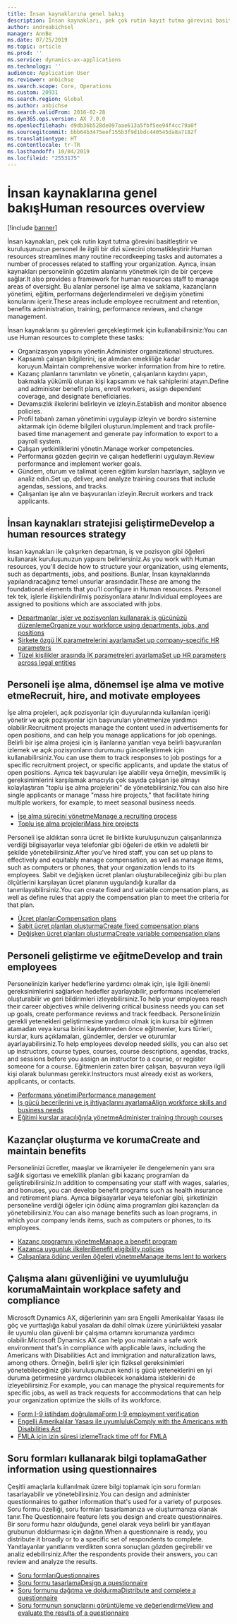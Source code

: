 ```yaml
---
title: İnsan kaynaklarına genel bakış
description: İnsan kaynakları, pek çok rutin kayıt tutma görevini basitleştirir ve kuruluşunuzun personel ile ilgili bir dizi sürecini otomatikleştirir. Ayrıca, insan kaynakları personelinin gözetim alanlarını yönetmek için de bir çerçeve sağlar. Bu alanlar personel işe alma ve saklama, kazançların yönetimi, eğitim, performans değerlendirmeleri ve değişim yönetimi konularını içerir.
author: andreabichsel
manager: AnnBe
ms.date: 07/25/2019
ms.topic: article
ms.prod: ''
ms.service: dynamics-ax-applications
ms.technology: ''
audience: Application User
ms.reviewer: anbichse
ms.search.scope: Core, Operations
ms.custom: 20931
ms.search.region: Global
ms.author: anbichse
ms.search.validFrom: 2016-02-28
ms.dyn365.ops.version: AX 7.0.0
ms.openlocfilehash: d9db36b528de097aae613a5fbf5ee94f4cc79a0f
ms.sourcegitcommit: bbb64b3475eef155b3f9d1bdc440545da8a7182f
ms.translationtype: HT
ms.contentlocale: tr-TR
ms.lasthandoff: 10/04/2019
ms.locfileid: "2553175"
---
```

# <a name="human-resources-overview"></a><span data-ttu-id="22b1f-105">İnsan kaynaklarına genel bakış</span><span class="sxs-lookup"><span data-stu-id="22b1f-105">Human resources overview</span></span>

[!include [banner](../includes/banner.md)]

<span data-ttu-id="22b1f-106">İnsan kaynakları, pek çok rutin kayıt tutma görevini basitleştirir ve kuruluşunuzun personel ile ilgili bir dizi sürecini otomatikleştirir.</span><span class="sxs-lookup"><span data-stu-id="22b1f-106">Human resources streamlines many routine recordkeeping tasks and automates a number of processes related to staffing your organization.</span></span> <span data-ttu-id="22b1f-107">Ayrıca, insan kaynakları personelinin gözetim alanlarını yönetmek için de bir çerçeve sağlar.</span><span class="sxs-lookup"><span data-stu-id="22b1f-107">It also provides a framework for human resources staff to manage areas of oversight.</span></span> <span data-ttu-id="22b1f-108">Bu alanlar personel işe alma ve saklama, kazançların yönetimi, eğitim, performans değerlendirmeleri ve değişim yönetimi konularını içerir.</span><span class="sxs-lookup"><span data-stu-id="22b1f-108">These areas include employee recruitment and retention, benefits administration, training, performance reviews, and change management.</span></span>

<span data-ttu-id="22b1f-109">İnsan kaynaklarını şu görevleri gerçekleştirmek için kullanabilirsiniz:</span><span class="sxs-lookup"><span data-stu-id="22b1f-109">You can use Human resources to complete these tasks:</span></span>

+ <span data-ttu-id="22b1f-110">Organizasyon yapısını yönetin.</span><span class="sxs-lookup"><span data-stu-id="22b1f-110">Administer organizational structures.</span></span>
+ <span data-ttu-id="22b1f-111">Kapsamlı çalışan bilgilerini, işe alımdan emekliliğe kadar koruyun.</span><span class="sxs-lookup"><span data-stu-id="22b1f-111">Maintain comprehensive worker information from hire to retire.</span></span>
+ <span data-ttu-id="22b1f-112">Kazanç planlarını tanımlatın ve yönetin, çalışanların kaydını yapın, bakmakla yükümlü olunan kişi kapsamını ve hak sahiplerini atayın.</span><span class="sxs-lookup"><span data-stu-id="22b1f-112">Define and administer benefit plans, enroll workers, assign dependent coverage, and designate beneficiaries.</span></span>
+ <span data-ttu-id="22b1f-113">Devamsızlık ilkelerini belirleyin ve izleyin.</span><span class="sxs-lookup"><span data-stu-id="22b1f-113">Establish and monitor absence policies.</span></span>
+ <span data-ttu-id="22b1f-114">Profil tabanlı zaman yönetimini uygulayıp izleyin ve bordro sistemine aktarmak için ödeme bilgileri oluşturun.</span><span class="sxs-lookup"><span data-stu-id="22b1f-114">Implement and track profile-based time management and generate pay information to export to a payroll system.</span></span>
+ <span data-ttu-id="22b1f-115">Çalışan yetkinliklerini yönetin.</span><span class="sxs-lookup"><span data-stu-id="22b1f-115">Manage worker competencies.</span></span>
+ <span data-ttu-id="22b1f-116">Performansı gözden geçirin ve çalışan hedeflerini uygulayın.</span><span class="sxs-lookup"><span data-stu-id="22b1f-116">Review performance and implement worker goals.</span></span>
+ <span data-ttu-id="22b1f-117">Gündem, oturum ve talimat içeren eğitim kursları hazırlayın, sağlayın ve analiz edin.</span><span class="sxs-lookup"><span data-stu-id="22b1f-117">Set up, deliver, and analyze training courses that include agendas, sessions, and tracks.</span></span>
+ <span data-ttu-id="22b1f-118">Çalışanları işe alın ve başvuranları izleyin.</span><span class="sxs-lookup"><span data-stu-id="22b1f-118">Recruit workers and track applicants.</span></span>

## <a name="develop-a-human-resources-strategy"></a><span data-ttu-id="22b1f-119">İnsan kaynakları stratejisi geliştirme</span><span class="sxs-lookup"><span data-stu-id="22b1f-119">Develop a human resources strategy</span></span>

<span data-ttu-id="22b1f-120">İnsan kaynakları ile çalışırken departman, iş ve pozisyon gibi öğeleri kullanarak kuruluşunuzun yapısını belirlersiniz.</span><span class="sxs-lookup"><span data-stu-id="22b1f-120">As you work with Human resources, you'll decide how to structure your organization, using elements, such as departments, jobs, and positions.</span></span> <span data-ttu-id="22b1f-121">Bunlar, İnsan kaynaklarında yapılandıracağınız temel unsurlar arasındadır.</span><span class="sxs-lookup"><span data-stu-id="22b1f-121">These are among the foundational elements that you'll configure in Human resources.</span></span> <span data-ttu-id="22b1f-122">Personel tek tek, işlerle ilişkilendirilmiş pozisyonlara atanır.</span><span class="sxs-lookup"><span data-stu-id="22b1f-122">Individual employees are assigned to positions which are associated with jobs.</span></span>

- [<span data-ttu-id="22b1f-123">Departmanlar, işler ve pozisyonları kullanarak iş gücünüzü düzenleme</span><span class="sxs-lookup"><span data-stu-id="22b1f-123">Organize your workforce using departments, jobs, and positions</span></span>](../../../talent/departments-jobs-positions.md)
- [<span data-ttu-id="22b1f-124">Şirkete özgü İK parametrelerini ayarlama</span><span class="sxs-lookup"><span data-stu-id="22b1f-124">Set up company-specific HR parameters</span></span>](../../../talent/set-up-company-specific-hr-parameters.md)
- [<span data-ttu-id="22b1f-125">Tüzel kişilikler arasında İK parametreleri ayarlama</span><span class="sxs-lookup"><span data-stu-id="22b1f-125">Set up HR parameters across legal entities</span></span>](../../../talent/set-up-hr-parameters-across-legal-entities.md)

## <a name="recruit-hire-and-motivate-employees"></a><span data-ttu-id="22b1f-126">Personeli işe alma, dönemsel işe alma ve motive etme</span><span class="sxs-lookup"><span data-stu-id="22b1f-126">Recruit, hire, and motivate employees</span></span>

<span data-ttu-id="22b1f-127">İşe alma projeleri, açık pozisyonlar için duyurularında kullanılan içeriği yönetir ve açık pozisyonlar için başvuruları yönetmenize yardımcı olabilir.</span><span class="sxs-lookup"><span data-stu-id="22b1f-127">Recruitment projects manage the content used in advertisements for open positions, and can help you manage applications for job openings.</span></span> <span data-ttu-id="22b1f-128">Belirli bir işe alma projesi için iş ilanlarına yanıtları veya belirli başvuranları izlemek ve açık pozisyonların durumunu güncelleştirmek için kullanabilirsiniz.</span><span class="sxs-lookup"><span data-stu-id="22b1f-128">You can use them to track responses to job postings for a specific recruitment project, or specific applicants, and update the status of open positions.</span></span> <span data-ttu-id="22b1f-129">Ayrıca tek başvuruları işe alabilir veya örneğin, mevsimlik iş gereksinimlerini karşılamak amacıyla çok sayıda çalışan işe almayı kolaylaştıran "toplu işe alma projelerini" de yönetebilirsiniz.</span><span class="sxs-lookup"><span data-stu-id="22b1f-129">You can also hire single applicants or manage "mass hire projects," that facilitate hiring multiple workers, for example, to meet seasonal business needs.</span></span>

- [<span data-ttu-id="22b1f-130">İşe alma sürecini yönetme</span><span class="sxs-lookup"><span data-stu-id="22b1f-130">Manage a recruiting process</span></span>](manage-recruiting-process.md)
- [<span data-ttu-id="22b1f-131">Toplu işe alma projeleri</span><span class="sxs-lookup"><span data-stu-id="22b1f-131">Mass hire projects</span></span>](mass-hire-projects.md) 

<span data-ttu-id="22b1f-132">Personeli işe aldıktan sonra ücret ile birlikte kuruluşunuzun çalışanlarınıza verdiği bilgisayarlar veya telefonlar gibi öğeleri de etkin ve adaletli bir şekilde yönetebilirsiniz.</span><span class="sxs-lookup"><span data-stu-id="22b1f-132">After you've hired staff, you can set up plans to effectively and equitably manage compensation, as well as manage items, such as computers or phones, that your organization lends to its employees.</span></span> <span data-ttu-id="22b1f-133">Sabit ve değişken ücret planları oluşturabileceğiniz gibi bu plan ölçütlerini karşılayan ücret planının uygulandığı kurallar da tanımlayabilirsiniz.</span><span class="sxs-lookup"><span data-stu-id="22b1f-133">You can create fixed and variable compensation plans, as well as define rules that apply the compensation plan to meet the criteria for that plan.</span></span>

- [<span data-ttu-id="22b1f-134">Ücret planları</span><span class="sxs-lookup"><span data-stu-id="22b1f-134">Compensation plans</span></span>](../../../talent/compensation-plans.md)
- [<span data-ttu-id="22b1f-135">Sabit ücret planları oluşturma</span><span class="sxs-lookup"><span data-stu-id="22b1f-135">Create fixed compensation plans</span></span>](../../../talent/create-fixed-compensation-plans.md)
- [<span data-ttu-id="22b1f-136">Değişken ücret planları oluşturma</span><span class="sxs-lookup"><span data-stu-id="22b1f-136">Create variable compensation plans</span></span>](../../../talent/create-variable-compensation-plans.md)

## <a name="develop-and-train-employees"></a><span data-ttu-id="22b1f-137">Personeli geliştirme ve eğitme</span><span class="sxs-lookup"><span data-stu-id="22b1f-137">Develop and train employees</span></span>

<span data-ttu-id="22b1f-138">Personelinizin kariyer hedeflerine yardımcı olmak için, işle ilgili önemli gereksinimlerini sağlarken hedefler ayarlayabilir, performans incelemeleri oluşturabilir ve geri bildirimleri izleyebilirsiniz.</span><span class="sxs-lookup"><span data-stu-id="22b1f-138">To help your employees reach their career objectives while delivering critical business needs you can set up goals, create performance reviews and track feedback.</span></span> <span data-ttu-id="22b1f-139">Personelinizin gerekli yetenekleri geliştirmesine yardımcı olmak için kursa bir eğitmen atamadan veya kursa birini kaydetmeden önce eğitmenler, kurs türleri, kurslar, kurs açıklamaları, gündemler, dersler ve oturumlar ayarlayabilirsiniz.</span><span class="sxs-lookup"><span data-stu-id="22b1f-139">To help employees develop needed skills, you can also set up instructors, course types, courses, course descriptions, agendas, tracks, and sessions before you assign an instructor to a course, or register someone for a course.</span></span> <span data-ttu-id="22b1f-140">Eğitmenlerin zaten birer çalışan, başvuran veya ilgili kişi olarak bulunması gerekir.</span><span class="sxs-lookup"><span data-stu-id="22b1f-140">Instructors must already exist as workers, applicants, or contacts.</span></span>

- [<span data-ttu-id="22b1f-141">Performans yönetimi</span><span class="sxs-lookup"><span data-stu-id="22b1f-141">Performance management</span></span>](../../../talent/performance-management-overview.md)
- [<span data-ttu-id="22b1f-142">İş gücü becerilerini ve iş ihtiyaçlarını ayarlama</span><span class="sxs-lookup"><span data-stu-id="22b1f-142">Align workforce skills and business needs</span></span>](../../../talent/skills.md)
- [<span data-ttu-id="22b1f-143">Eğitimi kurslar aracılığıyla yönetme</span><span class="sxs-lookup"><span data-stu-id="22b1f-143">Administer training through courses</span></span>](../../../talent/courses.md)

## <a name="create-and-maintain-benefits"></a><span data-ttu-id="22b1f-144">Kazançlar oluşturma ve koruma</span><span class="sxs-lookup"><span data-stu-id="22b1f-144">Create and maintain benefits</span></span>

<span data-ttu-id="22b1f-145">Personelinizi ücretler, maaşlar ve ikramiyeler ile dengelemenin yanı sıra sağlık sigortası ve emeklilik planları gibi kazanç programları da geliştirebilirsiniz.</span><span class="sxs-lookup"><span data-stu-id="22b1f-145">In addition to compensating your staff with wages, salaries, and bonuses, you can develop benefit programs such as health insurance and retirement plans.</span></span> <span data-ttu-id="22b1f-146">Ayrıca bilgisayarlar veya telefonlar gibi, şirketinizin personeline verdiği öğeler için ödünç alma programları gibi kazançları da yönetebilirsiniz.</span><span class="sxs-lookup"><span data-stu-id="22b1f-146">You can also manage benefits such as loan programs, in which your company lends items, such as computers or phones, to its employees.</span></span>

- [<span data-ttu-id="22b1f-147">Kazanç programını yönetme</span><span class="sxs-lookup"><span data-stu-id="22b1f-147">Manage a benefit program</span></span>](../../../talent/manage-benefit-program.md)
- [<span data-ttu-id="22b1f-148">Kazanca uygunluk ilkeleri</span><span class="sxs-lookup"><span data-stu-id="22b1f-148">Benefit eligibility policies</span></span>](../../../talent/benefit-eligibility-policies.md)
- [<span data-ttu-id="22b1f-149">Çalışanlara ödünç verilen öğeleri yönetme</span><span class="sxs-lookup"><span data-stu-id="22b1f-149">Manage items lent to workers</span></span>](../../../talent/loan-items.md)

## <a name="maintain-workplace-safety-and-compliance"></a><span data-ttu-id="22b1f-150">Çalışma alanı güvenliğini ve uyumluluğu koruma</span><span class="sxs-lookup"><span data-stu-id="22b1f-150">Maintain workplace safety and compliance</span></span>

<span data-ttu-id="22b1f-151">Microsoft Dynamics AX, diğerlerinin yanı sıra Engelli Amerikalılar Yasası ile göç ve yurttaşlığa kabul yasaları da dahil olmak üzere yürürlükteki yasalar ile uyumlu olan güvenli bir çalışma ortamını korumanıza yardımcı olabilir.</span><span class="sxs-lookup"><span data-stu-id="22b1f-151">Microsoft Dynamics AX can help you maintain a safe work environment that's in compliance with applicable laws, including the Americans with Disabilities Act and immigration and naturalization laws, among others.</span></span> <span data-ttu-id="22b1f-152">Örneğin, belirli işler için fiziksel gereksinimleri yönetebileceğiniz gibi kuruluşunuzun kendi iş gücü yeteneklerini en iyi duruma getirmesine yardımcı olabilecek konaklama isteklerini de izleyebilirsiniz.</span><span class="sxs-lookup"><span data-stu-id="22b1f-152">For example, you can manage the physical requirements for specific jobs, as well as track requests for accommodations that can help your organization optimize the skills of its workforce.</span></span>

- [<span data-ttu-id="22b1f-153">Form I-9 istihdam doğrulama</span><span class="sxs-lookup"><span data-stu-id="22b1f-153">Form I-9 employment verification</span></span>](localizations/noam-usa-form-i-9-verification.md)
- [<span data-ttu-id="22b1f-154">Engelli Amerikalılar Yasası ile uyumluluk</span><span class="sxs-lookup"><span data-stu-id="22b1f-154">Comply with the Americans with Disabilities Act</span></span>](localizations/noam-usa-comply-ada.md)
- [<span data-ttu-id="22b1f-155">FMLA için izin süresi izleme</span><span class="sxs-lookup"><span data-stu-id="22b1f-155">Track time off for FMLA</span></span>](localizations/noam-usa-track-time-for-fmla.md)

## <a name="gather-information-using-questionnaires"></a><span data-ttu-id="22b1f-156">Soru formları kullanarak bilgi toplama</span><span class="sxs-lookup"><span data-stu-id="22b1f-156">Gather information using questionnaires</span></span>

<span data-ttu-id="22b1f-157">Çeşitli amaçlarla kullanılmak üzere bilgi toplamak için soru formları tasarlayabilir ve yönetebilirsiniz.</span><span class="sxs-lookup"><span data-stu-id="22b1f-157">You can design and administer questionnaires to gather information that's used for a variety of purposes.</span></span> <span data-ttu-id="22b1f-158">Soru formu özelliği, soru formları tasarlamanıza ve oluşturmanıza olanak tanır.</span><span class="sxs-lookup"><span data-stu-id="22b1f-158">The Questionnaire feature lets you design and create questionnaires.</span></span> <span data-ttu-id="22b1f-159">Bir soru formu hazır olduğunda, genel olarak veya belirli bir yanıtlayan grubunun doldurması için dağıtın.</span><span class="sxs-lookup"><span data-stu-id="22b1f-159">When a questionnaire is ready, you distribute it broadly or to a specific set of respondents to complete.</span></span> <span data-ttu-id="22b1f-160">Yanıtlayanlar yanıtlarını verdikten sonra sonuçları gözden geçirebilir ve analiz edebilirsiniz.</span><span class="sxs-lookup"><span data-stu-id="22b1f-160">After the respondents provide their answers, you can review and analyze the results.</span></span>

- [<span data-ttu-id="22b1f-161">Soru formları</span><span class="sxs-lookup"><span data-stu-id="22b1f-161">Questionnaires</span></span>](../../../talent/questionnaires.md)
- [<span data-ttu-id="22b1f-162">Soru formu tasarlama</span><span class="sxs-lookup"><span data-stu-id="22b1f-162">Design a questionnaire</span></span>](../../../talent/design-questionnaires.md)
- [<span data-ttu-id="22b1f-163">Soru formunu dağıtma ve doldurma</span><span class="sxs-lookup"><span data-stu-id="22b1f-163">Distribute and complete a questionnaire</span></span>](../../../talent/distribute-questionnaires.md)
- [<span data-ttu-id="22b1f-164">Soru formunun sonuçlarını görüntüleme ve değerlendirme</span><span class="sxs-lookup"><span data-stu-id="22b1f-164">View and evaluate the results of a questionnaire</span></span>](../../../talent/evaluate-questionnaire-results.md)

